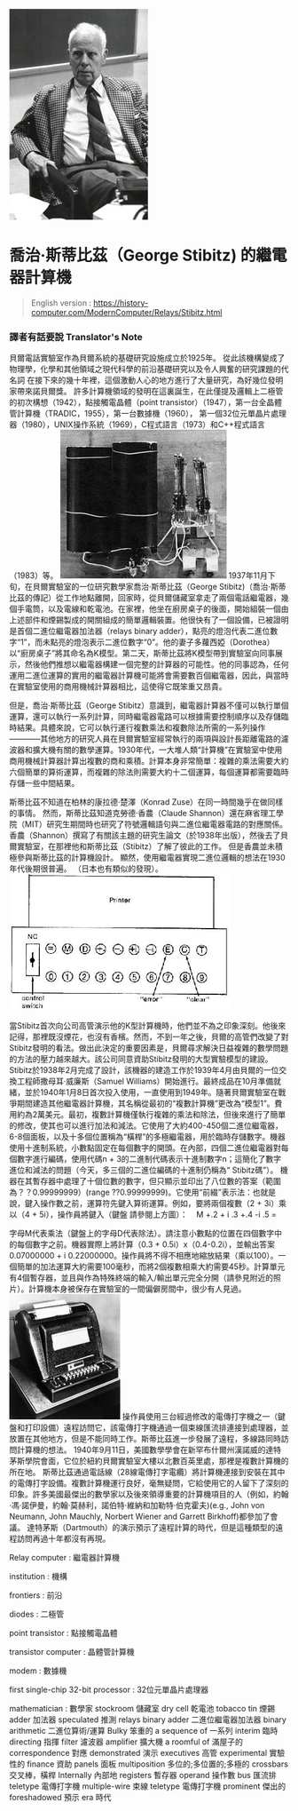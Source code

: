 
![喬治·斯蒂比茲](image/stibitz_portrait2.jpg?raw=true"喬治·斯蒂比茲")

# 喬治·斯蒂比茲（George Stibitz) 的繼電器計算機
> English version : https://history-computer.com/ModernComputer/Relays/Stibitz.html

### 譯者有話要說 Translator's Note

貝爾電話實驗室作為貝爾系統的基礎研究設施成立於1925年。
從此該機構變成了物理學，化學和其他領域之現代科學的前沿基礎研究以及令人興奮的研究課題的代名詞
在接下來的幾十年裡，這個激動人心的地方進行了大量研究，為好幾位發明家帶來諾貝爾獎。
許多計算機領域的發明在這裏誕生，在此僅提及邏輯上二極管的初次構想（1942），點接觸電晶體（point transistor）（1947），第一台全晶體管計算機（TRADIC，1955），第一台數據機（1960）， 第一個32位元單晶片處理器（1980），UNIX操作系統（1969），C程式語言（1973）和C++程式語言（1983）等。
![首個二進位繼電器加法器](image/ModelKStibitz.jpg?raw=true"首個二進位繼電器加法器")
1937年11月下旬，在貝爾實驗室的一位研究數學家喬治·斯蒂比茲（George Stibitz)（喬治·斯蒂比茲的傳記）從工作地點離開，回家時，從貝爾儲藏室拿走了兩個電話繼電器，幾個手電筒，以及電線和乾電池。在家裡，他坐在廚房桌子的後面，開始組裝一個由上述部件和煙錫製成的開關組成的簡單邏輯裝置。他很快有了一個設備，已被證明是首個二進位繼電器加法器（relays binary adder），點亮的燈泡代表二進位數字“1”，而未點亮的燈泡表示二進位數字“0”。他的妻子多蘿西婭（Dorothea）以“廚房桌子”將其命名為K模型。第二天，斯蒂比茲將K模型帶到實驗室向同事展示，然後他們推想以繼電器構建一個完整的計算器的可能性。他的同事認為，任何運用二進位運算的實用的繼電器計算機可能將會需要數百個繼電器，因此，與當時在實驗室使用的商用機械計算器相比，這使得它既笨重又昂貴。

但是，喬治·斯蒂比茲（George Stibitz）意識到，繼電器計算器不僅可以執行單個運算，還可以執行一系列計算，同時繼電器電路可以根據需要控制順序以及存儲臨時結果。具體來說，它可以執行運行複數乘法和複數除法所需的一系列操作————其他地方的研究人員在貝爾實驗室經常執行的兩項與設計長距離電路的濾波器和擴大機有關的數學運算。1930年代，一大堆人類“計算機”在實驗室中使用商用機械計算器計算出複數的商和乘積。計算本身非常簡單：複雜的乘法需要大約六個簡單的算術運算，而複雜的除法則需要大約十二個運算，每個運算都需要臨時存儲一些中間結果。

斯蒂比茲不知道在柏林的康拉德·楚澤（Konrad Zuse）在同一時間幾乎在做同樣的事情。 然而，斯蒂比茲知道克勞德·香農（Claude Shannon）還在麻省理工學院（MIT）研究生期間時也研究了符號邏輯語句與二進位繼電器電路的對應關係。 香農（Shannon）撰寫了有關該主題的研究生論文（於1938年出版），然後去了貝爾實驗室，在那裡他和斯蒂比茲（Stibitz）了解了彼此的工作。 但是香農並未積極參與斯蒂比茲的計算機設計。 顯然，使用繼電器實現二進位邏輯的想法在1930年代後期很普遍。 （日本也有類似的發現）。
![鍵盤](image/StibitzTerminalSchema.jpg?raw=true"鍵盤")

當Stibitz首次向公司高管演示他的K型計算機時，他們並不為之印象深刻。他後來記得，那裡既沒煙花，也沒有香檳。然而，不到一年之後，貝爾的高管們改變了對Stibitz發明的看法。做出此決定的重要因素是，貝爾尋求解決日益複雜的數學問題的方法的壓力越來越大。該公司同意資助Stibitz發明的大型實驗模型的建設。 Stibitz於1938年2月完成了設計，該機器的建造工作於1939年4月由貝爾的一位交換工程師撒母耳·威廉斯（Samuel Williams）開始進行。最終成品在10月準備就緒，並於1940年1月8日首次投入使用，一直使用到1949年。隨著貝爾實驗室在戰爭期間建造其他繼電器計算機，其名稱從最初的“複數計算機”更改為“模型1”。費用約為2萬美元。最初，複數計算機僅執行複雜的乘法和除法，但後來進行了簡單的修改，使其也可以進行加法和減法。它使用了大約400-450個二進位繼電器，6-8個面板，以及十多個位置稱為“橫桿”的多極繼電器，用於臨時存儲數字。機器使用十進制系統，小數點固定在每個數字的開頭。在內部，四個二進位繼電器對每個數字進行編碼，使用代碼n + 3的二進制代碼表示十進制數字n；這簡化了數字進位和減法的問題（今天，多三個的二進位編碼的十進制仍稱為“ Stibitz碼”）。 
機器在其暫存器中處理了十個位數的數字，但只顯示並印出了八位數的答案（範圍為？？0.99999999）(range ??0.99999999)。它使用“前綴”表示法：也就是說，鍵入操作數之前，運算符先鍵入算術運算。例如，要將兩個複數（2 + 3i）乘以（4 + 5i），操作員將鍵入（鍵盤 請參閱上方圖）：
   M +.2 + i .3 +.4 -i .5 =
   
字母M代表乘法（鍵盤上的字母D代表除法）。請注意小數點的位置在四個數字中的每個數字之前。機器實際上將計算（0.3 + 0.5i）x（0.4-0.2i），並輸出答案0.07000000 + i 0.22000000。操作員將不得不相應地縮放結果（乘以100）。一個簡單的加法運算大約需要100毫秒，而將2個複數相乘大約需要45秒。計算單元有4個暫存器，並且與作為特殊終端的輸入/輸出單元完全分開（請參見附近的照片）。計算機本身被保存在實驗室的一間偏僻房間中，很少有人見過。![終端機](image/StibitzTerminal.jpg?raw=true"終端機")
操作員使用三台經過修改的電傳打字機之一（鍵盤和打印設備）遠程訪問它，該電傳打字機通過一個束線匯流排連接到處理器，並放置在其他地方，但是不能同時工作。斯蒂比茲進一步發展了遠程，多線路同時訪問計算機的想法。 1940年9月11日，美國數學學會在新罕布什爾州漢諾威的達特茅斯學院會面，它位於紐約貝爾實驗室大樓以北數百英里處，那裡是複數計算機的所在地。 斯蒂比茲通過電話線（28線電傳打字電纜）將計算機連接到安裝在其中的電傳打字設備。複數計算機運行良好，毫無疑問，它給使用它的人留下了深刻的印象。許多美國最傑出的數學家以及後來領導重要的計算機項目的人（例如，約翰·馮·諾伊曼，約翰·莫赫利，諾伯特·維納和加勒特·伯克霍夫)(e.g., John von Neumann, John Mauchly, Norbert Wiener and Garrett Birkhoff)都參加了會議。
達特茅斯（Dartmouth）的演示預示了遠程計算的時代，但是這種類型的遠程訪問再過十年都沒有再現。


Relay computer : 繼電器計算機

institution : 機構

frontiers : 前沿

diodes : 二極管

point transistor : 	點接觸電晶體

transistor computer : 晶體管計算機

modem : 數據機

first single-chip 32-bit processor : 32位元單晶片處理器

mathematician : 數學家
stockroom 儲藏室
dry cell 乾電池
tobacco tin 煙錫
adder 加法器
speculated 推測
relays binary adder 二進位繼電器加法器
binary arithmetic 二進位算術/運算
Bulky 笨重的
 a sequence of 一系列
 interim 臨時
 directing 指揮
 filter 濾波器
amplifier  擴大機
a roomful of 滿屋子的
correspondence 對應
demonstrated 演示
executives 高管
experimental 實驗性的
 finance 資助
 panels 面板
 multiposition 多位的;多位置的;多極的
 crossbars 交叉棒，橫桿
 Internally 內部地
 registers 暫存器
 operand 操作數
 bus 匯流排
 teletype 電傳打字機
 multiple-wire 束線
 teletype 電傳打字機
 prominent 傑出的
 foreshadowed 預示
 era 時代
